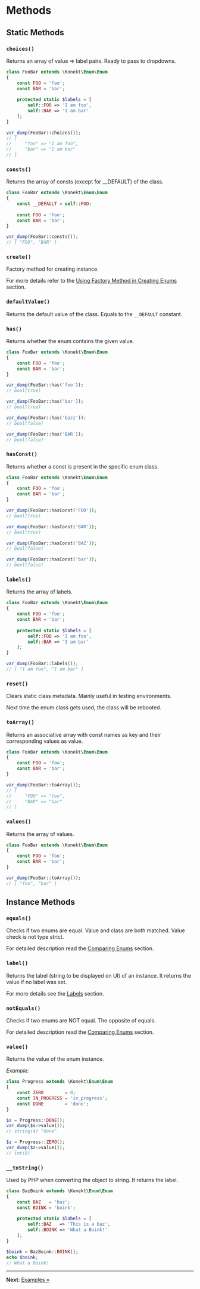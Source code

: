 # Methods

## Static Methods

### `choices()`

Returns an array of value => label pairs. Ready to pass to dropdowns.

```php
class FooBar extends \Konekt\Enum\Enum
{
    const FOO = 'foo';
    const BAR = 'bar';
    
    protected static $labels = [
        self::FOO => 'I am foo',
        self::BAR => 'I am bar'
    ];
}

var_dump(FooBar::choices());
// [
//     "foo" => "I am foo",
//     "bar" => "I am bar"
// ]     
```

### `consts()`

Returns the array of consts (except for __DEFAULT) of the class.

```php
class FooBar extends \Konekt\Enum\Enum
{
    const __DEFAULT = self::FOO;
    
    const FOO = 'foo';
    const BAR = 'bar';
}

var_dump(FooBar::consts());
// [ "FOO", "BAR" ]     
```

### `create()`

Factory method for creating instance.

For more details refer to the [Using Factory Method in Creating Enums](create.md#using-factory-method) section.

### `defaultValue()`

Returns the default value of the class. Equals to the `__DEFAULT` constant.

### `has()`

Returns whether the enum contains the given value.

```php
class FooBar extends \Konekt\Enum\Enum
{
    const FOO = 'foo';
    const BAR = 'bar';
}

var_dump(FooBar::has('foo'));
// bool(true)

var_dump(FooBar::has('bar'));
// bool(true)

var_dump(FooBar::has('bazz'));
// bool(false)

var_dump(FooBar::has('BAR'));
// bool(false)
```

### `hasConst()`

Returns whether a const is present in the specific enum class.

```php
class FooBar extends \Konekt\Enum\Enum
{
    const FOO = 'foo';
    const BAR = 'bar';
}

var_dump(FooBar::hasConst('FOO'));
// bool(true)

var_dump(FooBar::hasConst('BAR'));
// bool(true)

var_dump(FooBar::hasConst('BAZ'));
// bool(false)

var_dump(FooBar::hasConst('bar'));
// bool(false)
```

### `labels()`

Returns the array of labels.

```php
class FooBar extends \Konekt\Enum\Enum
{
    const FOO = 'foo';
    const BAR = 'bar';
    
    protected static $labels = [
        self::FOO => 'I am foo',
        self::BAR => 'I am bar'
    ];
}

var_dump(FooBar::labels());
// [ "I am foo", "I am bar" ]     
```

### `reset()`

Clears static class metadata. Mainly useful in testing environments.

Next time the enum class gets used, the class will be rebooted.

### `toArray()`

Returns an associative array with const names as key and their corresponding values as value.

```php
class FooBar extends \Konekt\Enum\Enum
{
    const FOO = 'foo';
    const BAR = 'bar';
}

var_dump(FooBar::toArray());
// [
//     "FOO" => "foo",
//     "BAR" => "bar"
// ]     
```

### `values()`

Returns the array of values.

```php
class FooBar extends \Konekt\Enum\Enum
{
    const FOO = 'foo';
    const BAR = 'bar';
}

var_dump(FooBar::toArray());
// [ "foo", "bar" ]     
```

## Instance Methods

### `equals()`

Checks if two enums are equal. Value and class are both matched. Value check is not type strict.

For detailed description read the [Comparing Enums](compare.md) section.

### `label()`

Returns the label (string to be displayed on UI) of an instance. It returns the value if no label was set.

For more details see the [Labels](labels.md) section.

### `notEquals()`

Checks if two enums are NOT equal. The opposite of equals.

For detailed description read the [Comparing Enums](compare.md) section.

### `value()`

Returns the value of the enum instance.

_Example:_
```php
class Progress extends \Konekt\Enum\Enum
{
    const ZERO        = 0;
    const IN_PROGRESS = 'in_progress';
    const DONE        = 'done';
}

$s = Progress::DONE();
var_dump($s->value());
// string(4) "done"

$z = Progress::ZERO();
var_dump($z->value());
// int(0)
```

### `__toString()`

Used by PHP when converting the object to string. It returns the label.

```php
class BazBoink extends \Konekt\Enum\Enum
{
    const BAZ   = 'baz';
    const BOINK = 'boink';
    
    protected static $labels = [
        self::BAZ   => 'This is a baz',
        self::BOINK => 'What a Boink!'
    ];
}

$boink = BazBoink::BOINK();
echo $boink;
// What a Boink!
```

---

**Next**: [Examples &raquo;](examples.md)
